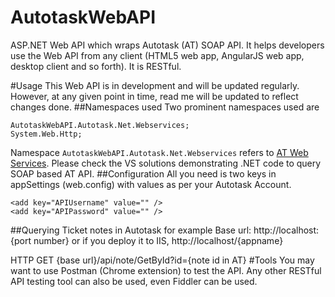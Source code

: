 # AutotaskWebAPI
ASP.NET Web API which wraps Autotask (AT) SOAP API. It helps developers use the Web API from any client (HTML5 web app, AngularJS web app, desktop client and so forth). It is RESTful.

#Usage
This Web API is in development and will be updated regularly. However, at any given point in time, read me will be updated to reflect changes done.
##Namespaces used
Two prominent namespaces used are
```
AutotaskWebAPI.Autotask.Net.Webservices;
System.Web.Http;
```
Namespace ```AutotaskWebAPI.Autotask.Net.Webservices``` refers to [AT Web Services](https://www.autotask.net/help/Content/AdminSetup/2ExtensionsIntegrations/APIs/WebServicesAPI.htm). Please check the VS solutions demonstrating .NET code to query SOAP based AT API.
##Configuration
  All you need is two keys in appSettings (web.config) with values as per your Autotask Account.
  ```
  <add key="APIUsername" value="" />
  <add key="APIPassword" value="" />
  ```
##Querying Ticket notes in Autotask for example
Base url: http://localhost:{port number} or if you deploy it to IIS, http://localhost/{appname}

HTTP GET {base url}/api/note/GetById?id={note id in AT}
#Tools
You may want to use Postman (Chrome extension) to test the API. Any other RESTful API testing tool can also be used, even Fiddler can be used.
